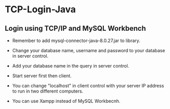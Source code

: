 # TCP-Login-Java
Login using TCP/IP and MySQL Workbench
---------------------------------------
- Remember to add mysql-connector-java-8.0.27.jar to library.

- Change your database name, username and password to your database in server control.

- Add your database name in the query in server control.

- Start server first then client.

- You can change "localhost" in client control with your server IP address to run in two different computers.

- You can use Xampp instead of MySQL Workbecnh.
